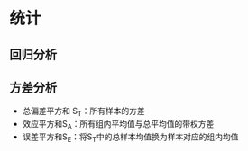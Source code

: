 # 统计
## 回归分析
## 方差分析
* 总偏差平方和 S<sub>T</sub>：所有样本的方差
* 效应平方和S<sub>A</sub>：所有组内平均值与总平均值的带权方差
* 误差平方和S<sub>E</sub>：将S<sub>T</sub>中的总样本均值换为样本对应的组内均值